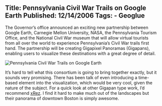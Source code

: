 Title: Pennsylvania Civil War Trails on Google Earth
Published: 12/14/2006
Tags:
    - Geoglue
---
The Governor’s office announced an exciting new partnership between Google Earth, Carnegie Mellon University, NASA, the Pennsylvania Tourism Office, and the National Civil War museum that will allow virtual tourists from all over the world to experience Pennsylvania’s Civil War trails first hand. The partnership will be creating Gigapixel Panoramas (Gigapans), enabling users to visualize these destinations with a great degree of detail.

![Pennsylvania Civil War Trails on Google Earth](https://s3.amazonaws.com/s3.beckshome.com/20061214-Pennsylvania-Civil-War-Trails-On-Google-Earth.gif)

It’s hard to tell what this consortium is going to bring together exactly, but it sounds very promising. There has been talk of even introducing a time-based element into the visualization, which would be very cool, given the nature of the subject. For a quick look at other Gigapan type work, I’d recommend [xRez](http://www.xrez.com/). I find it hard to make much out of the landscapes but their panorama of downtown Boston is simply awesome.